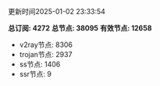 更新时间2025-01-02 23:33:54

**总订阅: 4272**
**总节点: 38095**
**有效节点: 12658**
- v2ray节点: 8306
- trojan节点: 2937
- ss节点: 1406
- ssr节点: 9
